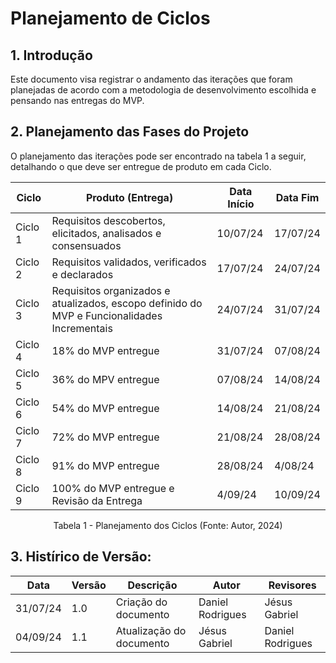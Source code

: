# Planejamento de Ciclos

## 1. Introdução
Este documento visa registrar o andamento das iterações que foram planejadas de acordo com a metodologia de desenvolvimento escolhida e pensando nas entregas do MVP.

## 2. Planejamento das Fases do Projeto
O planejamento das iterações pode ser encontrado na tabela 1 a seguir, detalhando o que deve ser entregue de produto em cada Ciclo.

Ciclo | Produto (Entrega) | Data Início | Data Fim
---- | ----------------- | ----------- | --------
Ciclo 1 | Requisitos descobertos, elicitados, analisados e consensuados | 10/07/24 | 17/07/24
Ciclo 2 | Requisitos validados, verificados e declarados | 17/07/24 | 24/07/24
Ciclo 3 | Requisitos organizados e atualizados, escopo definido do MVP e Funcionalidades Incrementais  | 24/07/24 | 31/07/24
Ciclo 4 | 18% do MVP entregue | 31/07/24 | 07/08/24
Ciclo 5 | 36% do MPV entregue | 07/08/24 | 14/08/24
Ciclo 6 | 54% do MVP entregue | 14/08/24 | 21/08/24
Ciclo 7 | 72% do MVP entregue | 21/08/24 | 28/08/24
Ciclo 8 | 91% do MVP entregue | 28/08/24 | 4/08/24
Ciclo 9 | 100% do MVP entregue e Revisão da Entrega | 4/09/24 | 10/09/24

<center>Tabela 1 - Planejamento dos Ciclos (Fonte: Autor, 2024)</center>

## 3. Histírico de Versão:
Data | Versão | Descrição | Autor | Revisores 
---- | ------ | --------- | ----- | ---------
31/07/24 | 1.0 | Criação do documento | Daniel Rodrigues | Jésus Gabriel
04/09/24 | 1.1 | Atualização do documento | Jésus Gabriel | Daniel Rodrigues